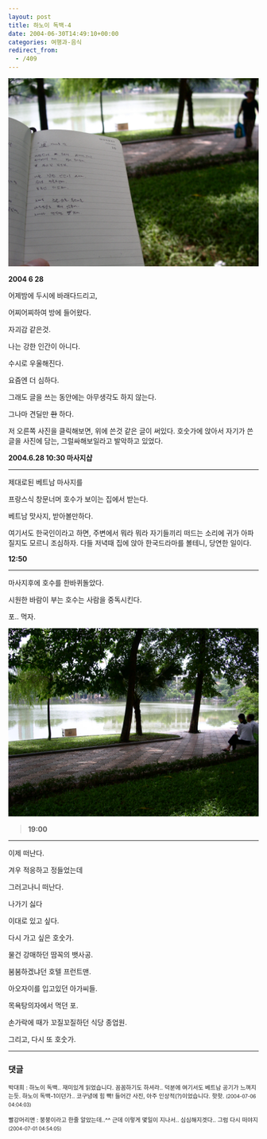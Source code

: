 ```yaml
---
layout: post
title: 하노이 독백-4
date: 2004-06-30T14:49:10+00:00
categories: 여행과-음식
redirect_from:
  - /409
---
```


![ ](/assets/media/uploads_2004_06_PICT0709.jpg)

<b>2004 6 28</b>

> 

어제밤에 두시에 바래다드리고,

어찌어찌하여 방에 들어왔다.

자괴감 같은것.

나는 강한 인간이 아니다.

수시로 우울해진다.

요즘엔 더 심하다.

그래도 글을 쓰는 동안에는 아무생각도 하지 않는다.

그나마 견딜만 <s>한</s> 하다.

저 오른쪽 사진을 클릭해보면, 위에 쓴것 같은 글이 써있다. 호숫가에 앉아서 자기가 쓴 글을 사진에 담는, 그럴싸해보일라고 발악하고 있었다.

> 

<b>2004.6.28 10:30 마사지샵</b>

---

제대로된 베트남 마사지를

프랑스식 창문너머 호수가 보이는 집에서 받는다.

베트남 맛사지, 받아볼만하다.

여기서도 한국인이라고 하면, 주변에서 뭐라 뭐라 자기들끼리 떠드는 소리에 귀가 아파질지도 모르니 조심하자. 다들 저녁때 집에 앉아 한국드라마를 볼테니, 당연한 일이다.

> 

<b>12:50</b>

---

마사지후에 호수를 한바퀴돌았다.

시원한 바람이 부는 호수는 사람을 중독시킨다.

포.. 먹자.

![ ](/assets/media/uploads_2004_06_PICT0704.jpg)

> <b>19:00</b>

---

이제 떠난다.

겨우 적응하고 정들었는데

그러고나니 떠난다.

나가기 싫다

이대로 있고 싶다.

다시 가고 싶은 호숫가.

물건 강매하던 땀꼭의 뱃사공.

붐붐하겠냐던 호텔 프런트맨.

아오자이를 입고있던 아가씨들.

목욕탕의자에서 먹던 포.

손가락에 때가 꼬질꼬질하던 식당 종업원.

그리고, 다시 또 호숫가.

* * *

### 댓글



<!--- cmt:763 --->
<!--- mail: --->
<!--- parent:0 --->

<small class=comment>박대희 : 하노이 독백.. 재미있게 읽었습니다. 꼼꼼하기도 하셔라.. 덕분에 여기서도 베트남 공기가 느껴지는듯. 하노이 독백-1이던가.. 코구녕에 힘 빡! 들어간 사진, 아주 인상적(?)이었습니다. 핫핫. <small>(2004-07-06 04:04:03)</small></small>


<!--- cmt:764 --->
<!--- mail: --->
<!--- parent:0 --->

<small class=comment>빨강머리앤 : 붕붕이라고 한줄 알았는데..^^ 근데 이렇게 몇일이 지나서.. 심심해지겟다..  그럼 다시 떠야지 <small>(2004-07-01 04:54:05)</small></small>

